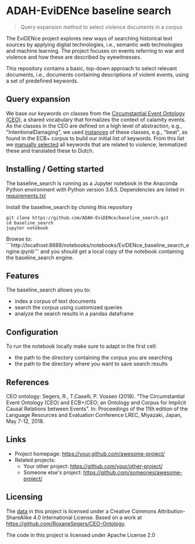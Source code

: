 # ADAH-EviDENce baseline search
> Query expansion method to select violence documents in a corpus

The EviDENce project explores new ways of searching historical text sources by applying digital technologies, i.e., semantic web technologies and machine learning. The project focuses on events referring to war and violence and how these are described by eyewitnesses. 

This repository contains a basic, top-down approach to select relevant documents, i.e., documents containing descriptions of violent events, using a set of predefined keywords.


## Query expansion
We base our keywords on classes from the [Circumstantial Event Ontology (CEO)](https://github.com/RoxaneSegers/CEO-Ontology), a shared vocabulary that formalizes the context of calamity events. As the classes in the CEO are defined on a high level of abstraction, e.g., "IntentionalDamaging", we used [instances](https://github.com/RoxaneSegers/CEO-Ontology/blob/master/CEO%20Vocabulary/vocabulary-ECBCEO.xlsx) of these classes, e.g., "beat", as found in the ECB+ corpus to build our initial list of keywords.
From this list we [manually selected](./data/MdV_selectedCEOECB.csv) all keywords that are related to violence, lemmatized these and translated these to Dutch. 

## Installing / Getting started

The baseline_search is running as a Jupyter notebook in the Anaconda Python environment with Python version 3.6.5. Dependencies are listed in [requirements.txt](requirements.txt)

Install the baseline_search by cloning this repository

```
git clone https://github.com/ADAH-EviDENce/baseline_search.git
cd baseline_search 
jupyter notebook
```
Browse to: ```http://localhost:8888/notebooks/notebooks/EviDENce_baseline_search_engine.ipynb''' 
and you should get a local copy of the notebook containing the baseline_search engine.


## Features
The baseline_search allows you to:
* index a corpus of text documents
* search the corpus using customized queries
* analyze the search results in a pandas dataframe



## Configuration
To run the notebook locally make sure to adapt in the first cell:

* the path to the directory containing the corpus you are searching
* the path to the directory where you want to save search results




## References
CEO ontology: Segers, R., T.Caselli, P. Vossen (2018). “The Circumstantial Event Ontology (CEO) and ECB+/CEO; an Ontology and Corpus for Implicit Causal Relations between Events”. In: Proceedings of the 11th edition of the Language Resources and Evaluation Conference LREC, Miyazaki, Japan, May 7-12, 2018.


## Links

- Project homepage: https://your.github.com/awesome-project/
- Related projects:
  - Your other project: https://github.com/your/other-project/
  - Someone else's project: https://github.com/someones/awesome-project/


## Licensing
The [data](./data) in this project is licensed under a Creative Commons Attribution-ShareAlike 4.0 International License. Based on a work at https://github.com/RoxaneSegers/CEO-Ontology.

The code in this project is licensed under Apache License 2.0
